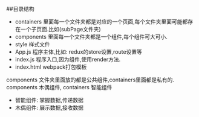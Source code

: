 ##目录结构

- containers 里面每一个文件夹都是对应的一个页面,每个文件夹里面可能都存在一个子页面.比如(subPage文件夹)
- components 里面每一个文件夹都是一个组件,每个组件可大可小.
- style 样式文件
- App.js 程序主体,比如: redux的store设置,route设置等
- index.js 程序入口,因为组件,使用render方法.
- index.html webpack打包模板

components 文件夹里面放的都是公共组件,containers里面都是私有的.
components 木偶组件, containers 智能组件

- 智能组件: 掌握数据,传递数据
- 木偶组件: 展示数据,接收数据

